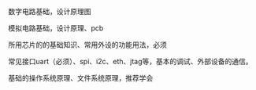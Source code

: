 数字电路基础，设计原理图

模拟电路基础，设计原理、pcb

所用芯片的的基础知识、常用外设的功能用法，必须

常见接口uart（必须）、spi、i2c、eth、jtag等，基本的调试、外部设备的通信。

基础的操作系统原理、文件系统原理，推荐学会

